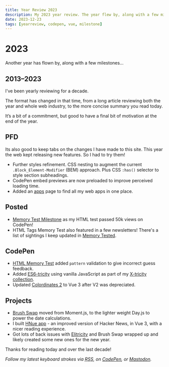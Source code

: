 ```yaml
---
title: Year Review 2023
description: My 2023 year review. The year flew by, along with a few milestones!
date: 2023-12-23
tags: [yearreview, codepen, vue, milestone]
---
```


# 2023

Another year has flown by, along with a few milestones&hellip;

## 2013–2023

I've been yearly reviewing for a decade. 

The format has changed in that time, from a long article reviewing both the year and whole web industry, to the more concise summary you read today. 

It’s a bit of a commitment, but good to have a final bit of motivation at the end of the year. 

## PFD

Its also good to keep tabs on the changes I have made to this site. This year the web kept releasing new features. So I had to try them! 

+ Further styles refinement. CSS nesting to augment the current <span aria-label="block element modifier">`.Block_Element-Modifier`</span> (<abbr>BEM</abbr>) approach. Plus CSS `:has()` selector to style section subheadings.
+ CodePen embed previews are now preloaded to improve perceived loading time.
+ Added an [apps](/apps/) page to find all my web apps in one place.

## Posted
+ [Memory Test Milestone](/blog/50k-mem-test-views/) as my HTML test passed 50k views on CodePen!
+ HTML Tags Memory Test also featured in a few newsletters! There's a list of sightings I keep updated in [Memory Tested](/blog/html-memory-tested/#sites-featured).

## CodePen 

+ [HTML Memory Test](/blog/html-elements-test/) added `pattern` validation to give incorrect guess feedback.
+ Added [ES6-tricity](https://codepen.io/plfstr/full/qByKRdy) using vanilla JavaScript as part of my [X-tricity collection](https://codepen.io/collection/nxmmwb).
+ Updated [Colordinates 2](/blog/colordinates-2/) to Vue 3 after V2 was depreciated.

## Projects
+ [Brush Swap](/blog/brush-swap/) moved from Moment.js, to the lighter weight Day.js to power the date calculations.
+ I built [HNue app](/hnue/) - an improved version of Hacker News, in Vue 3, with a nicer reading experience.
+ Got lots of back issues with [Elitricity](/blog/elitricity/) and Brush Swap wrapped up and likely created some new ones for the new year.

Thanks for reading today and over the last decade!

_Follow my latest keyboard strokes via <abbr title="Really Simple Syndication">RSS</abbr>, on [CodePen](https://codepen.io/plfstr), or [Mastodon](https://mastodon.social/invite/4sEtgZ9m)._
